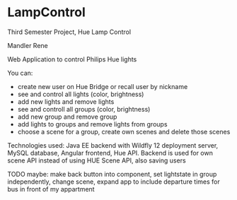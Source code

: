 # LampControl
Third Semester Project, Hue Lamp Control

Mandler Rene

Web Application to control Philips Hue lights

You can:

- create new user on Hue Bridge or recall user by nickname
- see and control all lights (color, brightness)
- add new lights and remove lights
- see and controll all groups (color, brightness)
- add new group and remove group
- add lights to groups and remove lights from groups
- choose a scene for a group, create own scenes and delete those scenes

Technologies used: Java EE backend with Wildfly 12 deployment server, MySQL database, Angular frontend, Hue API.
Backend is used for own scene API instead of using HUE Scene API, also saving users

TODO maybe: make back button into component, set lightstate in group independently, change scene, expand app to include departure times for bus in front of my appartment
